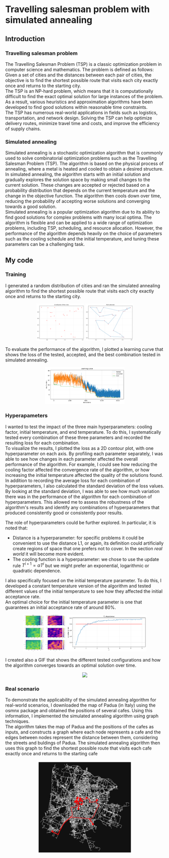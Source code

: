 # Travelling salesman problem with simulated annealing
## Introduction
### Travelling salesman problem
The Travelling Salesman Problem (TSP) is a classic optimization problem in computer science and mathematics. The problem is defined as follows: Given a set of cities and the distances between each pair of cities, the objective is to find the shortest possible route that visits each city exactly once and returns to the starting city. \
The TSP is an NP-hard problem, which means that it is computationally difficult to find the exact optimal solution for large instances of the problem. As a result, various heuristics and approximation algorithms have been developed to find good solutions within reasonable time constraints. \
The TSP has numerous real-world applications in fields such as logistics, transportation, and network design. Solving the TSP can help optimize delivery routes, minimize travel time and costs, and improve the efficiency of supply chains.

### Simulated annealing
Simulated annealing is a stochastic optimization algorithm that is commonly used to solve combinatorial optimization problems such as the Travelling Salesman Problem (TSP). The algorithm is based on the physical process of annealing, where a metal is heated and cooled to obtain a desired structure. \
In simulated annealing, the algorithm starts with an initial solution and gradually explores the solution space by making small changes to the current solution. These changes are accepted or rejected based on a probability distribution that depends on the current temperature and the change in the objective function. The algorithm then cools down over time, reducing the probability of accepting worse solutions and converging towards a good solution. \
Simulated annealing is a popular optimization algorithm due to its ability to find good solutions for complex problems with many local optima. The algorithm is flexible and can be applied to a wide range of optimization problems, including TSP, scheduling, and resource allocation. However, the performance of the algorithm depends heavily on the choice of parameters such as the cooling schedule and the initial temperature, and tuning these parameters can be a challenging task. 

## My code
### Training
I generated a random distribution of cities and ran the simulated annealing algorithm to find the shortest possible route that visits each city exactly once and returns to the starting city. 

<p align="center">
  <img src="images\dist_cities.png" width="30%">
  <img src="images\final_path.png" width="30%">
</p>

To evaluate the performance of the algorithm, I plotted a learning curve that shows the loss of the tested, accepted, and the best combination tested in simulated annealing.

<p align="center">
  <img src="images\learning_curve.png" width="50%">
</p>

### Hyperapameters
I wanted to test the impact of the three main hyperparameters: cooling factor, initial temperature, and end temperature. To do this, I systematically tested every combination of these three parameters and recorded the resulting loss for each combination. \
To visualize the results, I plotted the loss as a 2D contour plot, with one hyperparameter on each axis. By profiling each parameter separately, I was able to see how changes in each parameter affected the overall performance of the algorithm. For example, I could see how reducing the cooling factor affected the convergence rate of the algorithm, or how increasing the initial temperature affected the quality of the solutions found. \
In addition to recording the average loss for each combination of hyperparameters, I also calculated the standard deviation of the loss values. By looking at the standard deviation, I was able to see how much variation there was in the performance of the algorithm for each combination of hyperparameters. This allowed me to assess the robustness of the algorithm's results and identify any combinations of hyperparameters that produced consistently good or consistently poor results.

The role of hyperparameters could be further explored.
In particular, it is noted that:
* Distance is a hyperparameter: for specific problems it could be convenient to use the distance L1, or again, its definition could artificially create regions of space that one prefers not to cover. In the section _real world_ it will become more evident.
* The cooling function is a hyperparameter: we chose to use the update rule $T^{i+1} = \alpha T^i$ but we might prefer an exponential, logarithmic or quadratic dependence.

I also specifically focused on the initial temperature parameter. To do this, I developed a constant temperature version of the algorithm and tested different values of the initial temperature to see how they affected the initial acceptance rate. \
An optimal choice for the initial temperature parameter is one that guarantees an initial acceptance rate of around 80%. 

<p align="center">
  <img src="images/hyperparameter_tuning.png" width="26.5%">
  <img src="images/T0.png" width="50%">
</p>

I created also a GIF that shows the different tested configurations and how the algorithm converges towards an optimal solution over time.

<p align="center">
  <img src="images/SA.gif" width="40%">
  </p>

### Real scenario
To demonstrate the applicability of the simulated annealing algorithm for real-world scenarios, I downloaded the map of Padua (in Italy) using the osmnx package and obtained the positions of several cafes. Using this information, I implemented the simulated annealing algorithm using graph techniques.\
The algorithm takes the map of Padua and the positions of the cafes as inputs, and constructs a graph where each node represents a cafe and the edges between nodes represent the distance between them, considering the streets and buldings of Padua. The simulated annealing algorithm then uses this graph to find the shortest possible route that visits each cafe exactly once and returns to the starting cafe

<p align="center">
  <img src="images\padua_graph.png" width="60%">
</p>
